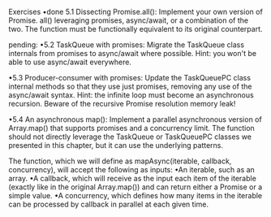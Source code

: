 Exercises
•done
5.1 Dissecting Promise.all(): Implement your own version of Promise.
all() leveraging promises, async/await, or a combination of the two.
The function must be functionally equivalent to its original counterpart.

pending:
•5.2 TaskQueue with promises: Migrate the TaskQueue class internals from
promises to async/await where possible. Hint: you won't be able to use
async/await everywhere.

•5.3 Producer-consumer with promises: Update the TaskQueuePC class
internal methods so that they use just promises, removing any use of the
async/await syntax. Hint: the infinite loop must become an asynchronous
recursion. Beware of the recursive Promise resolution memory leak!

•5.4 An asynchronous map(): Implement a parallel asynchronous version
of Array.map() that supports promises and a concurrency limit. The
function should not directly leverage the TaskQueue or TaskQueuePC
classes we presented in this chapter, but it can use the underlying patterns.

The function, which we will define as mapAsync(iterable, callback,
concurrency), will accept the following as inputs:
•An iterable, such as an array.
•A callback, which will receive as the input each item of the iterable
(exactly like in the original Array.map()) and can return either
a Promise or a simple value.
•A concurrency, which defines how many items in the iterable can
be processed by callback in parallel at each given time.